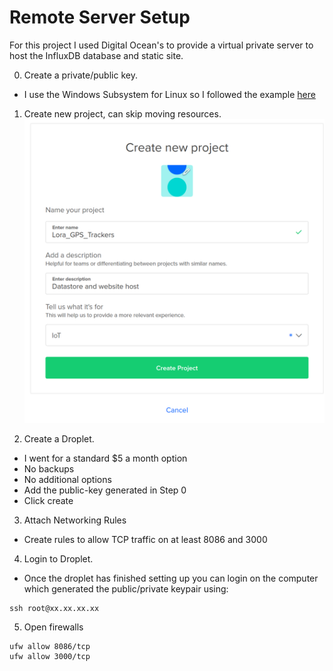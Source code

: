 # Remote Server Setup

For this project I used Digital Ocean's to provide a virtual private server to host the InfluxDB database and static site.

0. Create a private/public key.
* I use the Windows Subsystem for Linux so I followed the example [here](https://www.digitalocean.com/community/tutorials/how-to-set-up-ssh-keys--2)
 
1. Create new project, can skip moving resources.
![Create Project](figures/create_project.PNG)

2. Create a Droplet. 
* I went for a standard $5 a month option
* No backups
* No additional options
* Add the public-key generated in Step 0
* Click create

3. Attach Networking Rules
* Create rules to allow TCP traffic on at least 8086 and 3000

4. Login to Droplet.
* Once the droplet has finished setting up you can login on the computer which generated the public/private keypair using:
```
ssh root@xx.xx.xx.xx
```

5. Open firewalls
```
ufw allow 8086/tcp
ufw allow 3000/tcp
```

